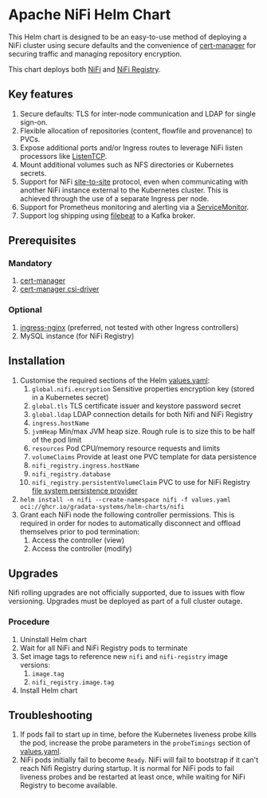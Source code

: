 # Apache NiFi Helm Chart

This Helm chart is designed to be an easy-to-use method of deploying a NiFi cluster using secure defaults and the convenience of [cert-manager](https://cert-manager.io/) for securing traffic and managing repository encryption.

This chart deploys both [NiFi](https://nifi.apache.org/docs/nifi-docs/) and [NiFi Registry](https://nifi.apache.org/registry.html).

## Key features

1. Secure defaults: TLS for inter-node communication and LDAP for single sign-on.
2. Flexible allocation of repositories (content, flowfile and provenance) to PVCs.
3. Expose additional ports and/or Ingress routes to leverage NiFi listen processors like [ListenTCP](https://nifi.apache.org/docs/nifi-docs/components/org.apache.nifi/nifi-standard-nar/1.21.0/org.apache.nifi.processors.standard.ListenTCP/index.html).
4. Mount additional volumes such as NFS directories or Kubernetes secrets.
5. Support for NiFi [site-to-site](https://nifi.apache.org/docs/nifi-docs/html/user-guide.html#site-to-site) protocol, even when communicating with another NiFi instance external to the Kubernetes cluster. This is achieved through the use of a separate Ingress per node.
6. Support for Prometheus monitoring and alerting via a [ServiceMonitor](https://github.com/prometheus-operator/prometheus-operator/blob/main/Documentation/user-guides/getting-started.md).
7. Support log shipping using [filebeat](https://www.elastic.co/guide/en/beats/filebeat/current/kafka-output.html) to a Kafka broker.

## Prerequisites

### Mandatory

1. [cert-manager](https://github.com/cert-manager/cert-manager)
2. [cert-manager csi-driver](https://github.com/cert-manager/csi-driver)

### Optional

1. [ingress-nginx](https://github.com/kubernetes/ingress-nginx) (preferred, not tested with other Ingress controllers)
2. MySQL instance (for NiFi Registry)

## Installation

1. Customise the required sections of the Helm [values.yaml](values.yaml):
   1. `global.nifi.encryption` Sensitive properties encryption key (stored in a Kubernetes secret)
   2. `global.tls` TLS certificate issuer and keystore password secret
   3. `global.ldap` LDAP connection details for both Nifi and NiFi Registry
   5. `ingress.hostName`
   6. `jvmHeap` Min/max JVM heap size. Rough rule is to size this to be half of the pod limit
   7. `resources` Pod CPU/memory resource requests and limits
   8. `volumeClaims` Provide at least one PVC template for data persistence
   9. `nifi_registry.ingress.hostName`
   10. `nifi_registry.database`
   11. `nifi_registry.persistentVolumeClaim` PVC to use for NiFi Registry [file system persistence provider](https://nifi.apache.org/docs/nifi-registry-docs/html/administration-guide.html#filesystemflowpersistenceprovider)
2. `helm install -n nifi --create-namespace nifi -f values.yaml oci://ghcr.io/gradata-systems/helm-charts/nifi`
3. Grant each NiFi node the following controller permissions. This is required in order for nodes to automatically disconnect and offload themselves prior to pod termination:
   1. Access the controller (view)
   2. Access the controller (modify)

## Upgrades

Nifi rolling upgrades are not officially supported, due to issues with flow versioning. Upgrades must be deployed as part of a full cluster outage.

### Procedure

1. Uninstall Helm chart
2. Wait for all NiFi and NiFi Registry pods to terminate
3. Set image tags to reference new `nifi` and `nifi-registry` image versions:
   1. `image.tag`
   2. `nifi_registry.image.tag`
4. Install Helm chart

## Troubleshooting

1. If pods fail to start up in time, before the Kubernetes liveness probe kills the pod, increase the probe parameters in the `probeTimings` section of [values.yaml](values.yaml).
2. NiFi pods initially fail to become `Ready`. NiFi will fail to bootstrap if it can't reach Nifi Registry during startup. It is normal for NiFi pods to fail liveness probes and be restarted at least once, while waiting for NiFi Registry to become available.
